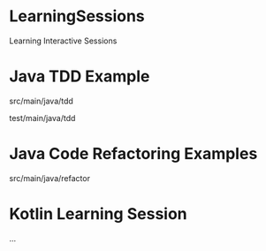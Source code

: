 # LearningSessions
Learning Interactive Sessions 

# Java TDD Example

src/main/java/tdd 

test/main/java/tdd

# Java Code Refactoring Examples

src/main/java/refactor

# Kotlin Learning Session
...
